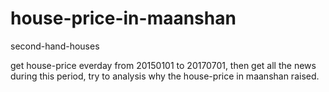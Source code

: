 # house-price-in-maanshan
second-hand-houses

get house-price everday from 20150101 to 20170701, then get all the news during this period, try to analysis why the house-price in maanshan raised.
